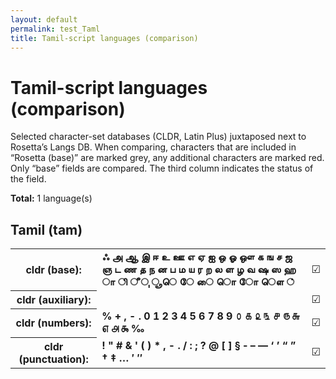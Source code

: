 ```yaml
---
layout: default
permalink: test_Taml
title: Tamil-script languages (comparison)
---
```


# Tamil-script languages (comparison)

Selected character-set databases (CLDR, Latin Plus) juxtaposed next to Rosetta’s Langs DB. When comparing, characters that are included in “Rosetta (base)” are marked grey, any additional characters are marked red. Only “base” fields are compared. The third column indicates the status of the field.

**Total:** 1 language(s)

## Tamil (tam)

<table>
 <tr><th>cldr (base):</th><td><strong>ஃ</strong> <strong>அ</strong> <strong>ஆ</strong> <strong>இ</strong> <strong>ஈ</strong> <strong>உ</strong> <strong>ஊ</strong> <strong>எ</strong> <strong>ஏ</strong> <strong>ஐ</strong> <strong>ஒ</strong> <strong>ஓ</strong> <strong>ஔ</strong> <strong>க</strong> <strong>ங</strong> <strong>ச</strong> <strong>ஜ</strong> <strong>ஞ</strong> <strong>ட</strong> <strong>ண</strong> <strong>த</strong> <strong>ந</strong> <strong>ன</strong> <strong>ப</strong> <strong>ம</strong> <strong>ய</strong> <strong>ர</strong> <strong>ற</strong> <strong>ல</strong> <strong>ள</strong> <strong>ழ</strong> <strong>வ</strong> <strong>ஷ</strong> <strong>ஸ</strong> <strong>ஹ</strong> <strong>ா</strong> <strong>ி</strong> <strong>ீ</strong> <strong>ு</strong> <strong>ூ</strong> <strong>ெ</strong> <strong>ே</strong> <strong>ை</strong> <strong>ொ</strong> <strong>ோ</strong> <strong>ௌ</strong> <strong>்</strong> </td><td>☑︎</td></tr>
<tr><th>cldr (auxiliary):</th><td><strong>‌</strong> <strong>‍</strong> </td><td>☑︎</td></tr>
<tr><th>cldr (numbers):</th><td><strong>%</strong> <strong>+</strong> <strong>,</strong> <strong>-</strong> <strong>.</strong> <strong>0</strong> <strong>1</strong> <strong>2</strong> <strong>3</strong> <strong>4</strong> <strong>5</strong> <strong>6</strong> <strong>7</strong> <strong>8</strong> <strong>9</strong> <strong>௦</strong> <strong>௧</strong> <strong>௨</strong> <strong>௩</strong> <strong>௪</strong> <strong>௫</strong> <strong>௬</strong> <strong>௭</strong> <strong>௮</strong> <strong>௯</strong> <strong>‰</strong> </td><td>☑︎</td></tr>
<tr><th>cldr (punctuation):</th><td><strong>!</strong> <strong>"</strong> <strong>#</strong> <strong>&</strong> <strong>'</strong> <strong>(</strong> <strong>)</strong> <strong>*</strong> <strong>,</strong> <strong>-</strong> <strong>.</strong> <strong>/</strong> <strong>:</strong> <strong>;</strong> <strong>?</strong> <strong>@</strong> <strong>[</strong> <strong>]</strong> <strong>§</strong> <strong>‐</strong> <strong>–</strong> <strong>—</strong> <strong>‘</strong> <strong>’</strong> <strong>“</strong> <strong>”</strong> <strong>†</strong> <strong>‡</strong> <strong>…</strong> <strong>′</strong> <strong>″</strong> </td><td>☑︎</td></tr>
 </table>

